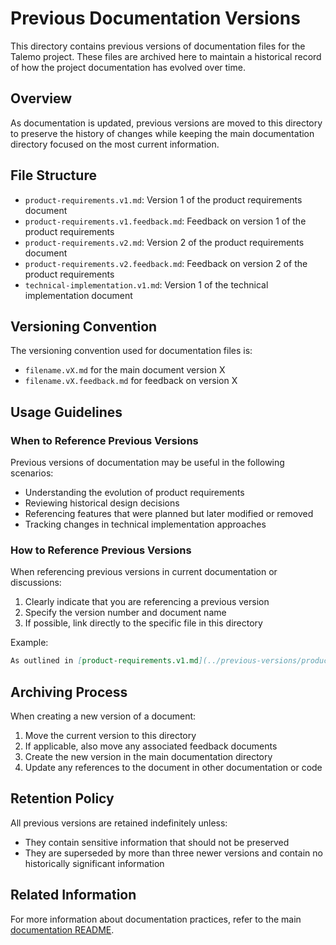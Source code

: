 # Previous Documentation Versions

This directory contains previous versions of documentation files for the Talemo project. These files are archived here to maintain a historical record of how the project documentation has evolved over time.

## Overview

As documentation is updated, previous versions are moved to this directory to preserve the history of changes while keeping the main documentation directory focused on the most current information.

## File Structure

- `product-requirements.v1.md`: Version 1 of the product requirements document
- `product-requirements.v1.feedback.md`: Feedback on version 1 of the product requirements
- `product-requirements.v2.md`: Version 2 of the product requirements document
- `product-requirements.v2.feedback.md`: Feedback on version 2 of the product requirements
- `technical-implementation.v1.md`: Version 1 of the technical implementation document

## Versioning Convention

The versioning convention used for documentation files is:
- `filename.vX.md` for the main document version X
- `filename.vX.feedback.md` for feedback on version X

## Usage Guidelines

### When to Reference Previous Versions

Previous versions of documentation may be useful in the following scenarios:
- Understanding the evolution of product requirements
- Reviewing historical design decisions
- Referencing features that were planned but later modified or removed
- Tracking changes in technical implementation approaches

### How to Reference Previous Versions

When referencing previous versions in current documentation or discussions:
1. Clearly indicate that you are referencing a previous version
2. Specify the version number and document name
3. If possible, link directly to the specific file in this directory

Example:
```markdown
As outlined in [product-requirements.v1.md](../previous-versions/product-requirements.v1.md), the initial approach was to...
```

## Archiving Process

When creating a new version of a document:

1. Move the current version to this directory
2. If applicable, also move any associated feedback documents
3. Create the new version in the main documentation directory
4. Update any references to the document in other documentation or code

## Retention Policy

All previous versions are retained indefinitely unless:
- They contain sensitive information that should not be preserved
- They are superseded by more than three newer versions and contain no historically significant information

## Related Information

For more information about documentation practices, refer to the main [documentation README](../README.md).
